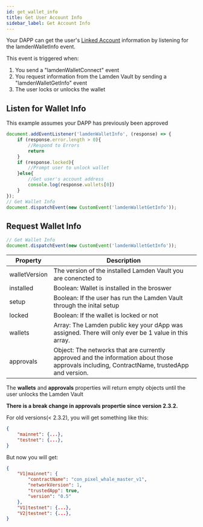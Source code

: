 ```yaml
---
id: get_wallet_info
title: Get User Account Info
sidebar_label: Get Account Info
---
```


Your DAPP can get the user's <u>[Linked Account](/docs/wallet/accounts_linked_overview)</u> information by listening for the lamdenWalletInfo event.

This event is triggered when:
1. You send a "lamdenWalletConnect" event
2. You request information from the Lamden Vault by sending a "lamdenWalletGetInfo" event
3. The user locks or unlocks the wallet 

## Listen for Wallet Info
This example assumes your DAPP has previously been approved
```javascript
document.addEventListener('lamdenWalletInfo', (response) => {
    if (response.error.length > 0){
        //Respond to Errors
        return
    }
    if (response.locked){
        //Prompt user to unlock wallet
    }else{
        //Get user's account address
        console.log(response.wallets[0])
    } 
});
// Get Wallet Info
document.dispatchEvent(new CustomEvent('lamdenWalletGetInfo'));

```

## Request Wallet Info
```javascript
// Get Wallet Info
document.dispatchEvent(new CustomEvent('lamdenWalletGetInfo'));

```

| Property  | Description  |
| ------------- | -----|
| walletVersion | The version of the installed Lamden Vault you are conencted to |
| installed | Boolean: Wallet is installed in the broswer |
| setup | Boolean: If the user has run the Lamden Vault through the inital setup |
| locked | Boolean: If the wallet is locked or not |
| wallets | Array: The Lamden public key your dApp was assigned.  There will only ever be 1 value in this array. |
| approvals | Object: The networks that are currently approved and the information about those approvals including, ContractName, trustedApp and version. |

The **wallets** and **approvals** properties will return empty objects until the user unlocks the Lamden Vault

**There is a break change in approvals propertie since version 2.3.2.**

For old versions(< 2.3.2), you will get something like this:
```json
{
    "mainnet": {...},
    "testnet": {...},
}
```
But now you will get:

```json
{
    "V1|mainnet": {
        "contractName": "con_pixel_whale_master_v1",
        "networkVersion": 1,
        "trustedApp": true,
        "version": "0.5"
    },
    "V1|testnet": {...},
    "V2|testnet": {...},
}
```
